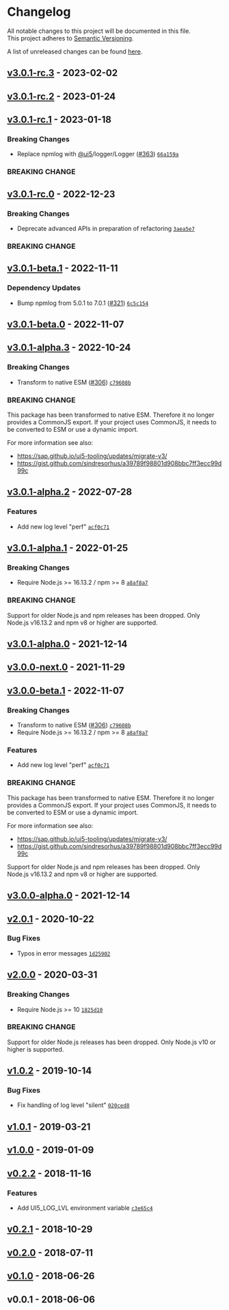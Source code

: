 # Changelog
All notable changes to this project will be documented in this file.  
This project adheres to [Semantic Versioning](http://semver.org/spec/v2.0.0.html).

A list of unreleased changes can be found [here](https://github.com/SAP/ui5-logger/compare/v3.0.1-rc.3...HEAD).

<a name="v3.0.1-rc.3"></a>
## [v3.0.1-rc.3] - 2023-02-02

<a name="v3.0.1-rc.2"></a>
## [v3.0.1-rc.2] - 2023-01-24

<a name="v3.0.1-rc.1"></a>
## [v3.0.1-rc.1] - 2023-01-18
### Breaking Changes
- Replace npmlog with [@ui5](https://github.com/ui5)/logger/Logger ([#363](https://github.com/SAP/ui5-logger/issues/363)) [`66a159a`](https://github.com/SAP/ui5-logger/commit/66a159acd9b67a27dd66d1e8056c362585f51bcf)

### BREAKING CHANGE




<a name="v3.0.1-rc.0"></a>
## [v3.0.1-rc.0] - 2022-12-23
### Breaking Changes
- Deprecate advanced APIs in preparation of refactoring [`3aea5e7`](https://github.com/SAP/ui5-logger/commit/3aea5e766f9bda156e8c7e62a2e8c65f613ef7e9)

### BREAKING CHANGE




<a name="v3.0.1-beta.1"></a>
## [v3.0.1-beta.1] - 2022-11-11
### Dependency Updates
- Bump npmlog from 5.0.1 to 7.0.1 ([#321](https://github.com/SAP/ui5-logger/issues/321)) [`6c5c154`](https://github.com/SAP/ui5-logger/commit/6c5c154c53d8f81774d588714e8426922fa85271)


<a name="v3.0.1-beta.0"></a>
## [v3.0.1-beta.0] - 2022-11-07

<a name="v3.0.1-alpha.3"></a>
## [v3.0.1-alpha.3] - 2022-10-24
### Breaking Changes
- Transform to native ESM ([#306](https://github.com/SAP/ui5-logger/issues/306)) [`c79608b`](https://github.com/SAP/ui5-logger/commit/c79608b0e432168ca8570530b63a456b9ddd12cb)

### BREAKING CHANGE

This package has been transformed to native ESM. Therefore it no longer provides a CommonJS export.
If your project uses CommonJS, it needs to be converted to ESM or use a dynamic import.

For more information see also:
- https://sap.github.io/ui5-tooling/updates/migrate-v3/
- https://gist.github.com/sindresorhus/a39789f98801d908bbc7ff3ecc99d99c


<a name="v3.0.1-alpha.2"></a>
## [v3.0.1-alpha.2] - 2022-07-28
### Features
- Add new log level "perf" [`acf0c71`](https://github.com/SAP/ui5-logger/commit/acf0c717612f440ea7a114e757c05d358ae523a7)


<a name="v3.0.1-alpha.1"></a>
## [v3.0.1-alpha.1] - 2022-01-25
### Breaking Changes
- Require Node.js >= 16.13.2 / npm >= 8 [`a8af8a7`](https://github.com/SAP/ui5-logger/commit/a8af8a7a82c6f657ac10b5018e654939d90fd81f)

### BREAKING CHANGE

Support for older Node.js and npm releases has been dropped.
Only Node.js v16.13.2 and npm v8 or higher are supported.


<a name="v3.0.1-alpha.0"></a>
## [v3.0.1-alpha.0] - 2021-12-14

<a name="v3.0.0-next.0"></a>
## [v3.0.0-next.0] - 2021-11-29

<a name="v3.0.0-beta.1"></a>
## [v3.0.0-beta.1] - 2022-11-07
### Breaking Changes
- Transform to native ESM ([#306](https://github.com/SAP/ui5-logger/issues/306)) [`c79608b`](https://github.com/SAP/ui5-logger/commit/c79608b0e432168ca8570530b63a456b9ddd12cb)
- Require Node.js >= 16.13.2 / npm >= 8 [`a8af8a7`](https://github.com/SAP/ui5-logger/commit/a8af8a7a82c6f657ac10b5018e654939d90fd81f)

### Features
- Add new log level "perf" [`acf0c71`](https://github.com/SAP/ui5-logger/commit/acf0c717612f440ea7a114e757c05d358ae523a7)

### BREAKING CHANGE

This package has been transformed to native ESM. Therefore it no longer provides a CommonJS export.
If your project uses CommonJS, it needs to be converted to ESM or use a dynamic import.

For more information see also:
- https://sap.github.io/ui5-tooling/updates/migrate-v3/
- https://gist.github.com/sindresorhus/a39789f98801d908bbc7ff3ecc99d99c

Support for older Node.js and npm releases has been dropped.
Only Node.js v16.13.2 and npm v8 or higher are supported.


<a name="v3.0.0-alpha.0"></a>
## [v3.0.0-alpha.0] - 2021-12-14

<a name="v2.0.1"></a>
## [v2.0.1] - 2020-10-22
### Bug Fixes
- Typos in error messages [`1d25902`](https://github.com/SAP/ui5-logger/commit/1d2590223c4332f5ea6f1326b23ecf584fea5934)


<a name="v2.0.0"></a>
## [v2.0.0] - 2020-03-31
### Breaking Changes
- Require Node.js >= 10 [`1825d10`](https://github.com/SAP/ui5-logger/commit/1825d1013a88f164cbbfbf579c3e8e02df2b5082)

### BREAKING CHANGE

Support for older Node.js releases has been dropped.
Only Node.js v10 or higher is supported.


<a name="v1.0.2"></a>
## [v1.0.2] - 2019-10-14
### Bug Fixes
- Fix handling of log level "silent" [`020ced8`](https://github.com/SAP/ui5-logger/commit/020ced85a82d33c94e429aa28983affa0d8341ba)


<a name="v1.0.1"></a>
## [v1.0.1] - 2019-03-21

<a name="v1.0.0"></a>
## [v1.0.0] - 2019-01-09

<a name="v0.2.2"></a>
## [v0.2.2] - 2018-11-16
### Features
- Add UI5_LOG_LVL environment variable [`c3e65c4`](https://github.com/SAP/ui5-logger/commit/c3e65c444045832773e4dc43ffa2baf903a27e52)


<a name="v0.2.1"></a>
## [v0.2.1] - 2018-10-29

<a name="v0.2.0"></a>
## [v0.2.0] - 2018-07-11

<a name="v0.1.0"></a>
## [v0.1.0] - 2018-06-26

<a name="v0.0.1"></a>
## v0.0.1 - 2018-06-06

[v3.0.1-rc.3]: https://github.com/SAP/ui5-logger/compare/v3.0.1-rc.2...v3.0.1-rc.3
[v3.0.1-rc.2]: https://github.com/SAP/ui5-logger/compare/v3.0.1-rc.1...v3.0.1-rc.2
[v3.0.1-rc.1]: https://github.com/SAP/ui5-logger/compare/v3.0.1-rc.0...v3.0.1-rc.1
[v3.0.1-rc.0]: https://github.com/SAP/ui5-logger/compare/v3.0.1-beta.1...v3.0.1-rc.0
[v3.0.1-beta.1]: https://github.com/SAP/ui5-logger/compare/v3.0.1-beta.0...v3.0.1-beta.1
[v3.0.1-beta.0]: https://github.com/SAP/ui5-logger/compare/v3.0.1-alpha.3...v3.0.1-beta.0
[v3.0.1-alpha.3]: https://github.com/SAP/ui5-logger/compare/v3.0.1-alpha.2...v3.0.1-alpha.3
[v3.0.1-alpha.2]: https://github.com/SAP/ui5-logger/compare/v3.0.1-alpha.1...v3.0.1-alpha.2
[v3.0.1-alpha.1]: https://github.com/SAP/ui5-logger/compare/v3.0.1-alpha.0...v3.0.1-alpha.1
[v3.0.1-alpha.0]: https://github.com/SAP/ui5-logger/compare/v3.0.0-next.0...v3.0.1-alpha.0
[v3.0.0-next.0]: https://github.com/SAP/ui5-logger/compare/v3.0.0-beta.1...v3.0.0-next.0
[v3.0.0-beta.1]: https://github.com/SAP/ui5-logger/compare/v3.0.0-alpha.0...v3.0.0-beta.1
[v3.0.0-alpha.0]: https://github.com/SAP/ui5-logger/compare/v2.0.1...v3.0.0-alpha.0
[v2.0.1]: https://github.com/SAP/ui5-logger/compare/v2.0.0...v2.0.1
[v2.0.0]: https://github.com/SAP/ui5-logger/compare/v1.0.2...v2.0.0
[v1.0.2]: https://github.com/SAP/ui5-logger/compare/v1.0.1...v1.0.2
[v1.0.1]: https://github.com/SAP/ui5-logger/compare/v1.0.0...v1.0.1
[v1.0.0]: https://github.com/SAP/ui5-logger/compare/v0.2.2...v1.0.0
[v0.2.2]: https://github.com/SAP/ui5-logger/compare/v0.2.1...v0.2.2
[v0.2.1]: https://github.com/SAP/ui5-logger/compare/v0.2.0...v0.2.1
[v0.2.0]: https://github.com/SAP/ui5-logger/compare/v0.1.0...v0.2.0
[v0.1.0]: https://github.com/SAP/ui5-logger/compare/v0.0.1...v0.1.0
